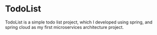 # TodoList
TodoList is a simple todo list project, which I developed using spring, and spring cloud as my first microservices architecture project.

